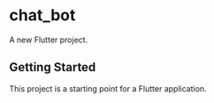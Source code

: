 # chat_bot

A new Flutter project.

## Getting Started

This project is a starting point for a Flutter application.


